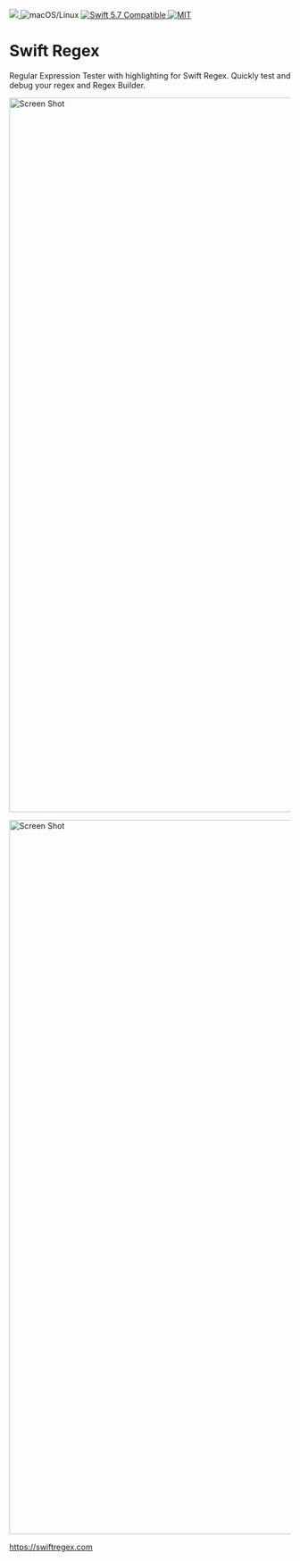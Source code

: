 <p>
<a href="https://github.com/kishikawakatsumi/swiftregex/actions">
<img src="https://github.com/kishikawakatsumi/swiftregex/workflows/CI/badge.svg">
</a>
<img src="https://img.shields.io/badge/os-macOS/Linux-green.svg?style=flat" alt="macOS/Linux">
<a href="http://swift.org">
<img src="https://img.shields.io/badge/swift-5.7-orange.svg?style=flat" alt="Swift 5.7 Compatible">
</a>
<a href="https://github.com/kishikawakatsumi/swiftregex/blob/master/LICENSE">
<img src="https://img.shields.io/badge/license-MIT-yellow.svg?style=flat" alt="MIT">
</a>
</p>

# Swift Regex

Regular Expression Tester with highlighting for Swift Regex. Quickly test and debug your regex and Regex Builder.

<a href="https://swiftregex.com"><img width="1280" alt="Screen Shot" src="https://user-images.githubusercontent.com/40610/176885327-6b7b9b42-a9d8-4ac0-bf7d-4df6be021d89.png"></a>

<a href="https://swiftregex.com"><img width="1280" alt="Screen Shot" src="https://user-images.githubusercontent.com/40610/176885334-dec898ce-a0b8-46a4-8ce0-81e8892d2e6e.png"></a>

https://swiftregex.com
